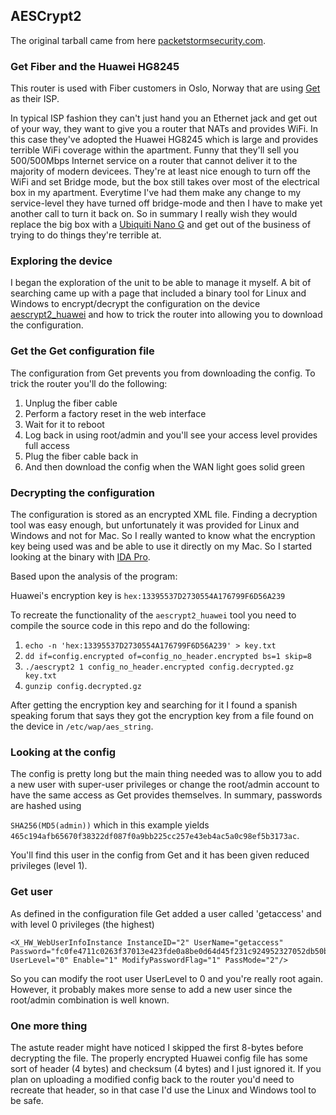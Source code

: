 ## AESCrypt2

The original tarball came from here [packetstormsecurity.com][2].

### Get Fiber and the Huawei HG8245

This router is used with Fiber customers in Oslo, Norway that are using        [Get][3] as their ISP.

In typical ISP fashion they can't just hand you an Ethernet jack and get out of your way, they want to give you a router that NATs and provides WiFi. In this case they've adopted the Huawei HG8245 which is large and provides terrible WiFi coverage within the apartment. Funny that they'll sell you 500/500Mbps Internet service on a router that cannot deliver it to the majority of modern devicees. They're at least nice enough to turn off the WiFi and set Bridge mode, but the box still takes over most of the electrical box in my apartment. Everytime I've had them make any change to my service-level they have turned off bridge-mode and then I have to make yet another call to turn it back on. So in summary I really wish they would replace the big box with a [Ubiquiti Nano G][4] and get out of the business of trying to do things they're terrible at.

### Exploring the device

I began the exploration of the unit to be able to manage it myself. A bit of searching came up with a page that included a binary tool for Linux and Windows to encrypt/decrypt the configuration on the device [aescrypt2_huawei][1] and how to trick the router into allowing you to download the configuration. 

### Get the Get configuration file

The configuration from Get prevents you from downloading the config. To trick the router you'll do the following:

 1) Unplug the fiber cable
 2) Perform a factory reset in the web interface
 3) Wait for it to reboot
 4) Log back in using root/admin and you'll see your access level provides full access
 5) Plug the fiber cable back in 
 6) And then download the config when the WAN light goes solid green
 
### Decrypting the configuration

The configuration is stored as an encrypted XML file. Finding a decryption tool was easy enough, but unfortunately it was provided for Linux and Windows and not for Mac. So I really wanted to know what the encryption key being used was and be able to use it directly on my Mac. So I started looking at the binary with [IDA Pro][5].

Based upon the analysis of the program:
   
   Huawei's encryption key is `hex:13395537D2730554A176799F6D56A239`

To recreate the functionality of the `aescrypt2_huawei` tool you need to compile the source code in this repo and do the following:

   1) `echo -n 'hex:13395537D2730554A176799F6D56A239' > key.txt`
   2) `dd if=config.encrypted of=config_no_header.encrypted bs=1 skip=8`
   3) `./aescrypt2 1 config_no_header.encrypted config.decrypted.gz key.txt`
   4) `gunzip config.decrypted.gz`

After getting the encryption key and searching for it I found a spanish speaking forum that says they got the encryption key from a file found on the device in `/etc/wap/aes_string`.

### Looking at the config

The config is pretty long but the main thing needed was to allow you to add a new user with super-user privileges or change the root/admin account to have the same access as Get provides themselves. In summary, passwords are hashed using

`SHA256(MD5(admin))` which in this example yields  `465c194afb65670f38322df087f0a9bb225cc257e43eb4ac5a0c98ef5b3173ac`. 

You'll find this user in the config from Get and it has been given reduced privileges (level 1).

### Get user

As defined in the configuration file Get added a user called 'getaccess' and with level 0 privileges (the highest) 

    <X_HW_WebUserInfoInstance InstanceID="2" UserName="getaccess" Password="fc0fe4711c0263f37013e423fde0a8be0d64d45f231c924952327052db50b66f" UserLevel="0" Enable="1" ModifyPasswordFlag="1" PassMode="2"/>

So you can modify the root user UserLevel to 0 and you're really root again. However, it probably makes more sense to add a new user since the root/admin combination is well known.

### One more thing

The astute reader might have noticed I skipped the first 8-bytes before decrypting the file. The properly encrypted Huawei config file has some sort of header (4 bytes) and checksum (4 bytes) and I just ignored it. If you plan on uploading a modified config back to the router you'd need to recreate that header, so in that case I'd use the Linux and Windows tool to be safe. 

[1]: https://zedt.eu/tech/hardware/obtaining-administrator-access-huawei-hg8247h/
[2]: https://packetstormsecurity.com/files/35655/aescrypt2-1.0.tgz.html
[3]: https://www.get.no
[4]: https://www.ubnt.com/ufiber/ufiber-nano-g/
[5]: https://www.hex-rays.com
